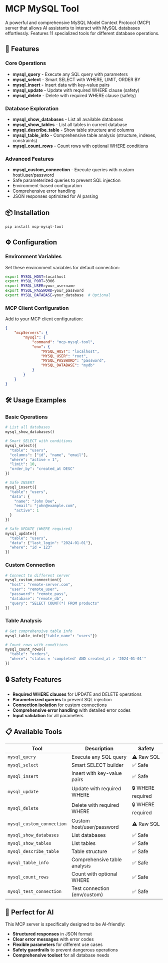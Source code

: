 # MCP MySQL Tool

A powerful and comprehensive MySQL Model Context Protocol (MCP) server that allows AI assistants to interact with MySQL databases effortlessly. Features 11 specialized tools for different database operations.

## 🚀 Features

### Core Operations

-   **mysql_query** - Execute any SQL query with parameters
-   **mysql_select** - Smart SELECT with WHERE, LIMIT, ORDER BY
-   **mysql_insert** - Insert data with key-value pairs
-   **mysql_update** - Update with required WHERE clause (safety)
-   **mysql_delete** - Delete with required WHERE clause (safety)

### Database Exploration

-   **mysql_show_databases** - List all available databases
-   **mysql_show_tables** - List all tables in current database
-   **mysql_describe_table** - Show table structure and columns
-   **mysql_table_info** - Comprehensive table analysis (structure, indexes, constraints)
-   **mysql_count_rows** - Count rows with optional WHERE conditions

### Advanced Features

-   **mysql_custom_connection** - Execute queries with custom host/user/password
-   Safe parameterized queries to prevent SQL injection
-   Environment-based configuration
-   Comprehensive error handling
-   JSON responses optimized for AI parsing

## 📦 Installation

```bash
pip install mcp-mysql-tool
```

## ⚙️ Configuration

### Environment Variables

Set these environment variables for default connection:

```bash
export MYSQL_HOST=localhost
export MYSQL_PORT=3306
export MYSQL_USER=your_username
export MYSQL_PASSWORD=your_password
export MYSQL_DATABASE=your_database  # Optional
```

### MCP Client Configuration

Add to your MCP client configuration:

```json
{
	"mcpServers": {
		"mysql": {
			"command": "mcp-mysql-tool",
			"env": {
				"MYSQL_HOST": "localhost",
				"MYSQL_USER": "root",
				"MYSQL_PASSWORD": "password",
				"MYSQL_DATABASE": "mydb"
			}
		}
	}
}
```

## 🛠️ Usage Examples

### Basic Operations

```python
# List all databases
mysql_show_databases()

# Smart SELECT with conditions
mysql_select({
  "table": "users",
  "columns": ["id", "name", "email"],
  "where": "active = 1",
  "limit": 10,
  "order_by": "created_at DESC"
})

# Safe INSERT
mysql_insert({
  "table": "users",
  "data": {
    "name": "John Doe",
    "email": "john@example.com",
    "active": 1
  }
})

# Safe UPDATE (WHERE required)
mysql_update({
  "table": "users",
  "data": {"last_login": "2024-01-01"},
  "where": "id = 123"
})
```

### Custom Connection

```python
# Connect to different server
mysql_custom_connection({
  "host": "remote-server.com",
  "user": "remote_user",
  "password": "remote_pass",
  "database": "remote_db",
  "query": "SELECT COUNT(*) FROM products"
})
```

### Table Analysis

```python
# Get comprehensive table info
mysql_table_info({"table_name": "users"})

# Count rows with conditions
mysql_count_rows({
  "table": "orders",
  "where": "status = 'completed' AND created_at > '2024-01-01'"
})
```

## 🔒 Safety Features

-   **Required WHERE clauses** for UPDATE and DELETE operations
-   **Parameterized queries** to prevent SQL injection
-   **Connection isolation** for custom connections
-   **Comprehensive error handling** with detailed error codes
-   **Input validation** for all parameters


## 📋 Available Tools

| Tool                      | Description                  | Safety            |
| ------------------------- | ---------------------------- | ----------------- |
| `mysql_query`             | Execute any SQL query        | ⚠️ Raw SQL        |
| `mysql_select`            | Smart SELECT builder         | ✅ Safe           |
| `mysql_insert`            | Insert with key-value pairs  | ✅ Safe           |
| `mysql_update`            | Update with required WHERE   | 🔒 WHERE required |
| `mysql_delete`            | Delete with required WHERE   | 🔒 WHERE required |
| `mysql_custom_connection` | Custom host/user/password    | ⚠️ Raw SQL        |
| `mysql_show_databases`    | List databases               | ✅ Safe           |
| `mysql_show_tables`       | List tables                  | ✅ Safe           |
| `mysql_describe_table`    | Table structure              | ✅ Safe           |
| `mysql_table_info`        | Comprehensive table analysis | ✅ Safe           |
| `mysql_count_rows`        | Count with optional WHERE    | ✅ Safe           |
| `mysql_test_connection`   | Test connection (env/custom) | ✅ Safe           |

## 🎯 Perfect for AI

This MCP server is specifically designed to be AI-friendly:

-   **Structured responses** in JSON format
-   **Clear error messages** with error codes
-   **Flexible parameters** for different use cases
-   **Safety guardrails** to prevent dangerous operations
-   **Comprehensive toolset** for all database needs
